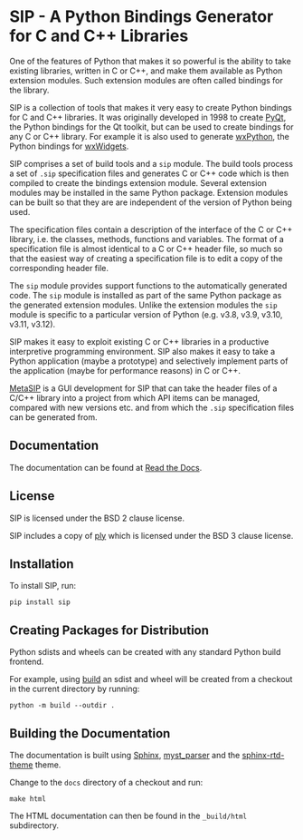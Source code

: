 # SIP - A Python Bindings Generator for C and C++ Libraries

One of the features of Python that makes it so powerful is the ability to take
existing libraries, written in C or C++, and make them available as Python
extension modules.  Such extension modules are often called bindings for the
library.

SIP is a collection of tools that makes it very easy to create Python bindings
for C and C++ libraries.  It was originally developed in 1998 to create
[PyQt](https://pypi.org/project/PyQt6/), the Python bindings for the Qt
toolkit, but can be used to create bindings for any C or C++ library.  For
example it is also used to generate [wxPython](https://wxpython.org/), the
Python bindings for [wxWidgets](https://wxwidgets.org/).

SIP comprises a set of build tools and a `sip` module. The build tools process
a set of `.sip` specification files and generates C or C++ code which is then
compiled to create the bindings extension module.  Several extension modules
may be installed in the same Python package.  Extension modules can be built so
that they are are independent of the version of Python being used.

The specification files contain a description of the interface of the C or C++
library, i.e. the classes, methods, functions and variables.  The format of a
specification file is almost identical to a C or C++ header file, so much so
that the easiest way of creating a specification file is to edit a copy of the
corresponding header file.

The `sip` module provides support functions to the automatically generated
code.  The `sip` module is installed as part of the same Python package as the
generated extension modules.  Unlike the extension modules the `sip` module is
specific to a particular version of Python (e.g. v3.8, v3.9, v3.10, v3.11,
v3.12).

SIP makes it easy to exploit existing C or C++ libraries in a productive
interpretive programming environment.  SIP also makes it easy to take a Python
application (maybe a prototype) and selectively implement parts of the
application (maybe for performance reasons) in C or C++.

[MetaSIP](https://github.com/Python-SIP/metasip/) is a GUI development for SIP
that can take the header files of a C/C++ library into a project from which API
items can be managed, compared with new versions etc. and from which the `.sip`
specification files can be generated from.


## Documentation

The documentation can be found at
[Read the Docs](https://python-sip.readthedocs.io).


## License

SIP is licensed under the BSD 2 clause license.

SIP includes a copy of [ply](https://github.com/dabeaz/ply/) which is licensed
under the BSD 3 clause license.


## Installation

To install SIP, run:

    pip install sip


## Creating Packages for Distribution

Python sdists and wheels can be created with any standard Python build
frontend.

For example, using [build](https://pypi.org/project/build/) an sdist and wheel
will be created from a checkout in the current directory by running:

    python -m build --outdir .


## Building the Documentation

The documentation is built using [Sphinx](https://pypi.org/project/Sphinx/),
[myst_parser](https://pypi.org/project/myst-parser/) and the
[sphinx-rtd-theme](https://pypi.org/project/sphinx-rtd-theme/) theme.

Change to the `docs` directory of a checkout and run:

    make html

The HTML documentation can then be found in the `_build/html` subdirectory.
